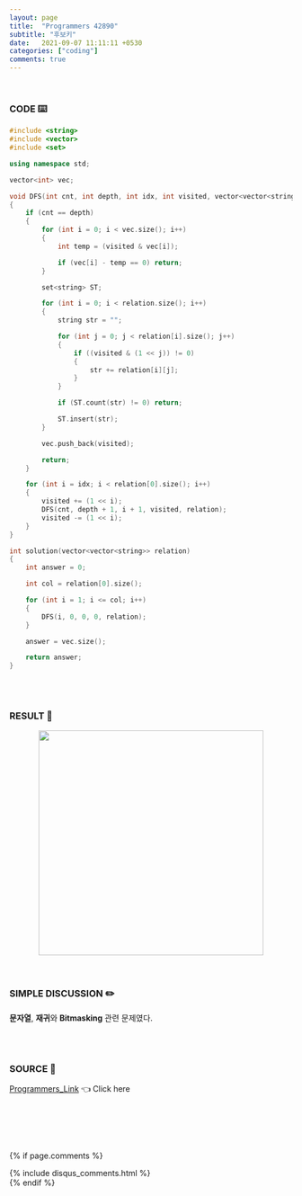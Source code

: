 ```yaml
---
layout: page
title:  "Programmers 42890"
subtitle: "후보키"
date:   2021-09-07 11:11:11 +0530
categories: ["coding"]
comments: true
---
```


<br>

### CODE ⌨️

```c++
#include <string>
#include <vector>
#include <set>

using namespace std;

vector<int> vec;

void DFS(int cnt, int depth, int idx, int visited, vector<vector<string>> relation)
{
	if (cnt == depth)
	{
		for (int i = 0; i < vec.size(); i++)
		{
			int temp = (visited & vec[i]);

			if (vec[i] - temp == 0) return;
		}

		set<string> ST;

		for (int i = 0; i < relation.size(); i++)
		{
			string str = "";

			for (int j = 0; j < relation[i].size(); j++)
			{
				if ((visited & (1 << j)) != 0)
				{
					str += relation[i][j];
				}
			}

			if (ST.count(str) != 0) return;

			ST.insert(str);
		}

		vec.push_back(visited);

		return;
	}

	for (int i = idx; i < relation[0].size(); i++)
	{
		visited += (1 << i);
		DFS(cnt, depth + 1, i + 1, visited, relation);
		visited -= (1 << i);
	}
}

int solution(vector<vector<string>> relation)
{
	int answer = 0;

	int col = relation[0].size();

	for (int i = 1; i <= col; i++)
	{
		DFS(i, 0, 0, 0, relation);
	}

	answer = vec.size();

	return answer;
}
```  

<br>
<br>

### RESULT 💛

<img src="{{ '/assets/programmers/p42890r.jpg' }}" style="width: 400px; height: auto; margin-left: auto; margin-right: auto; display: block;">  

<br>
<br>

### SIMPLE DISCUSSION ✏️

**문자열**, **재귀**와 **Bitmasking** 관련 문제였다.  

<br>
<br>

### SOURCE 💎

[Programmers_Link][link] 👈 Click here  

<br>
<br>
<br>
<br>

{% if page.comments %}
<div id="post-disqus" class="container">
{% include disqus_comments.html %}
</div>
{% endif %}

[link]: https://programmers.co.kr/learn/courses/30/lessons/42890